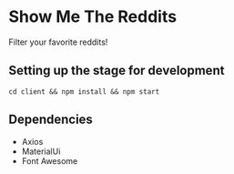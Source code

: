 # Show Me The Reddits
Filter your favorite reddits!

## Setting up the stage for development
``cd client && npm install && npm start``

## Dependencies
 * Axios
 * MaterialUi
 * Font Awesome